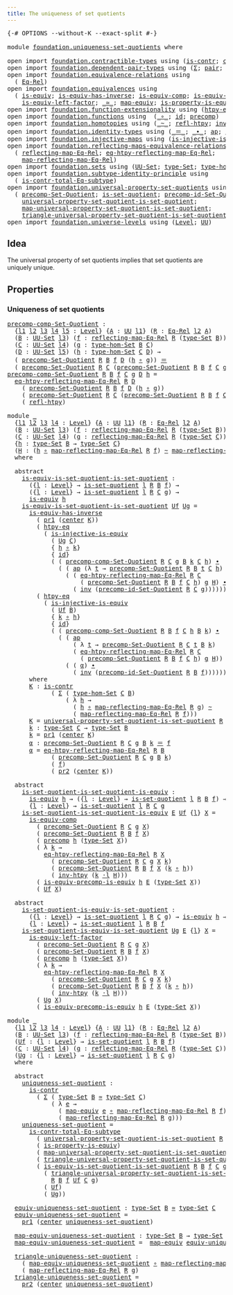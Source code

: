 ```yaml
---
title: The uniqueness of set quotients
---
```


<pre class="Agda"><a id="57" class="Symbol">{-#</a> <a id="61" class="Keyword">OPTIONS</a> <a id="69" class="Pragma">--without-K</a> <a id="81" class="Pragma">--exact-split</a> <a id="95" class="Symbol">#-}</a>

<a id="100" class="Keyword">module</a> <a id="107" href="foundation.uniqueness-set-quotients.html" class="Module">foundation.uniqueness-set-quotients</a> <a id="143" class="Keyword">where</a>

<a id="150" class="Keyword">open</a> <a id="155" class="Keyword">import</a> <a id="162" href="foundation.contractible-types.html" class="Module">foundation.contractible-types</a> <a id="192" class="Keyword">using</a> <a id="198" class="Symbol">(</a><a id="199" href="foundation-core.contractible-types.html#1006" class="Function">is-contr</a><a id="207" class="Symbol">;</a> <a id="209" href="foundation-core.contractible-types.html#1098" class="Function">center</a><a id="215" class="Symbol">)</a>
<a id="217" class="Keyword">open</a> <a id="222" class="Keyword">import</a> <a id="229" href="foundation.dependent-pair-types.html" class="Module">foundation.dependent-pair-types</a> <a id="261" class="Keyword">using</a> <a id="267" class="Symbol">(</a><a id="268" href="foundation-core.dependent-pair-types.html#515" class="Record">Σ</a><a id="269" class="Symbol">;</a> <a id="271" href="foundation-core.dependent-pair-types.html#588" class="InductiveConstructor">pair</a><a id="275" class="Symbol">;</a> <a id="277" href="foundation-core.dependent-pair-types.html#605" class="Field">pr1</a><a id="280" class="Symbol">;</a> <a id="282" href="foundation-core.dependent-pair-types.html#617" class="Field">pr2</a><a id="285" class="Symbol">)</a>
<a id="287" class="Keyword">open</a> <a id="292" class="Keyword">import</a> <a id="299" href="foundation.equivalence-relations.html" class="Module">foundation.equivalence-relations</a> <a id="332" class="Keyword">using</a>
  <a id="340" class="Symbol">(</a> <a id="342" href="foundation.equivalence-relations.html#970" class="Function">Eq-Rel</a><a id="348" class="Symbol">)</a>
<a id="350" class="Keyword">open</a> <a id="355" class="Keyword">import</a> <a id="362" href="foundation.equivalences.html" class="Module">foundation.equivalences</a> <a id="386" class="Keyword">using</a>
  <a id="394" class="Symbol">(</a> <a id="396" href="foundation-core.equivalences.html#1556" class="Function">is-equiv</a><a id="404" class="Symbol">;</a> <a id="406" href="foundation-core.equivalences.html#3013" class="Function">is-equiv-has-inverse</a><a id="426" class="Symbol">;</a> <a id="428" href="foundation-core.equivalences.html#7197" class="Function">is-equiv-comp</a><a id="441" class="Symbol">;</a> <a id="443" href="foundation.equivalences.html#6944" class="Function">is-equiv-precomp-is-equiv</a><a id="468" class="Symbol">;</a>
    <a id="474" href="foundation-core.equivalences.html#8172" class="Function">is-equiv-left-factor</a><a id="494" class="Symbol">;</a> <a id="496" href="foundation-core.equivalences.html#1621" class="Function Operator">_≃_</a><a id="499" class="Symbol">;</a> <a id="501" href="foundation-core.equivalences.html#1821" class="Function">map-equiv</a><a id="510" class="Symbol">;</a> <a id="512" href="foundation.equivalences.html#11289" class="Function">is-property-is-equiv</a><a id="532" class="Symbol">)</a>
<a id="534" class="Keyword">open</a> <a id="539" class="Keyword">import</a> <a id="546" href="foundation.function-extensionality.html" class="Module">foundation.function-extensionality</a> <a id="581" class="Keyword">using</a> <a id="587" class="Symbol">(</a><a id="588" href="foundation-core.function-extensionality.html#965" class="Function">htpy-eq</a><a id="595" class="Symbol">)</a>
<a id="597" class="Keyword">open</a> <a id="602" class="Keyword">import</a> <a id="609" href="foundation.functions.html" class="Module">foundation.functions</a> <a id="630" class="Keyword">using</a>  <a id="637" class="Symbol">(</a><a id="638" href="foundation-core.functions.html#420" class="Function Operator">_∘_</a><a id="641" class="Symbol">;</a> <a id="643" href="foundation-core.functions.html#322" class="Function">id</a><a id="645" class="Symbol">;</a> <a id="647" href="foundation-core.functions.html#938" class="Function">precomp</a><a id="654" class="Symbol">)</a>
<a id="656" class="Keyword">open</a> <a id="661" class="Keyword">import</a> <a id="668" href="foundation.homotopies.html" class="Module">foundation.homotopies</a> <a id="690" class="Keyword">using</a> <a id="696" class="Symbol">(</a><a id="697" href="foundation-core.homotopies.html#627" class="Function Operator">_~_</a><a id="700" class="Symbol">;</a> <a id="702" href="foundation-core.homotopies.html#741" class="Function">refl-htpy</a><a id="711" class="Symbol">;</a> <a id="713" href="foundation-core.homotopies.html#998" class="Function">inv-htpy</a><a id="721" class="Symbol">;</a> <a id="723" href="foundation-core.homotopies.html#1877" class="Function Operator">_·l_</a><a id="727" class="Symbol">)</a>
<a id="729" class="Keyword">open</a> <a id="734" class="Keyword">import</a> <a id="741" href="foundation.identity-types.html" class="Module">foundation.identity-types</a> <a id="767" class="Keyword">using</a> <a id="773" class="Symbol">(</a><a id="774" href="foundation-core.identity-types.html#1865" class="Function Operator">_＝_</a><a id="777" class="Symbol">;</a> <a id="779" href="foundation-core.identity-types.html#2425" class="Function Operator">_∙_</a><a id="782" class="Symbol">;</a> <a id="784" href="foundation-core.identity-types.html#4003" class="Function">ap</a><a id="786" class="Symbol">;</a> <a id="788" href="foundation-core.identity-types.html#2729" class="Function">inv</a><a id="791" class="Symbol">)</a>
<a id="793" class="Keyword">open</a> <a id="798" class="Keyword">import</a> <a id="805" href="foundation.injective-maps.html" class="Module">foundation.injective-maps</a> <a id="831" class="Keyword">using</a> <a id="837" class="Symbol">(</a><a id="838" href="foundation.injective-maps.html#2751" class="Function">is-injective-is-equiv</a><a id="859" class="Symbol">)</a>
<a id="861" class="Keyword">open</a> <a id="866" class="Keyword">import</a> <a id="873" href="foundation.reflecting-maps-equivalence-relations.html" class="Module">foundation.reflecting-maps-equivalence-relations</a> <a id="922" class="Keyword">using</a>
  <a id="930" class="Symbol">(</a> <a id="932" href="foundation.reflecting-maps-equivalence-relations.html#1574" class="Function">reflecting-map-Eq-Rel</a><a id="953" class="Symbol">;</a> <a id="955" href="foundation.reflecting-maps-equivalence-relations.html#4976" class="Function">eq-htpy-reflecting-map-Eq-Rel</a><a id="984" class="Symbol">;</a>
    <a id="990" href="foundation.reflecting-maps-equivalence-relations.html#1696" class="Function">map-reflecting-map-Eq-Rel</a><a id="1015" class="Symbol">)</a>
<a id="1017" class="Keyword">open</a> <a id="1022" class="Keyword">import</a> <a id="1029" href="foundation.sets.html" class="Module">foundation.sets</a> <a id="1045" class="Keyword">using</a> <a id="1051" class="Symbol">(</a><a id="1052" href="foundation-core.sets.html#1190" class="Function">UU-Set</a><a id="1058" class="Symbol">;</a> <a id="1060" href="foundation-core.sets.html#1304" class="Function">type-Set</a><a id="1068" class="Symbol">;</a> <a id="1070" href="foundation.sets.html#4014" class="Function">type-hom-Set</a><a id="1082" class="Symbol">)</a>
<a id="1084" class="Keyword">open</a> <a id="1089" class="Keyword">import</a> <a id="1096" href="foundation.subtype-identity-principle.html" class="Module">foundation.subtype-identity-principle</a> <a id="1134" class="Keyword">using</a>
  <a id="1142" class="Symbol">(</a> <a id="1144" href="foundation-core.subtype-identity-principle.html#1586" class="Function">is-contr-total-Eq-subtype</a><a id="1169" class="Symbol">)</a>
<a id="1171" class="Keyword">open</a> <a id="1176" class="Keyword">import</a> <a id="1183" href="foundation.universal-property-set-quotients.html" class="Module">foundation.universal-property-set-quotients</a> <a id="1227" class="Keyword">using</a>
  <a id="1235" class="Symbol">(</a> <a id="1237" href="foundation.universal-property-set-quotients.html#4213" class="Function">precomp-Set-Quotient</a><a id="1257" class="Symbol">;</a> <a id="1259" href="foundation.universal-property-set-quotients.html#4492" class="Function">is-set-quotient</a><a id="1274" class="Symbol">;</a> <a id="1276" href="foundation.universal-property-set-quotients.html#5470" class="Function">precomp-id-Set-Quotient</a><a id="1299" class="Symbol">;</a>
    <a id="1305" href="foundation.universal-property-set-quotients.html#5932" class="Function">universal-property-set-quotient-is-set-quotient</a><a id="1352" class="Symbol">;</a>
    <a id="1358" href="foundation.universal-property-set-quotients.html#6426" class="Function">map-universal-property-set-quotient-is-set-quotient</a><a id="1409" class="Symbol">;</a>
    <a id="1415" href="foundation.universal-property-set-quotients.html#6777" class="Function">triangle-universal-property-set-quotient-is-set-quotient</a><a id="1471" class="Symbol">)</a>
<a id="1473" class="Keyword">open</a> <a id="1478" class="Keyword">import</a> <a id="1485" href="foundation.universe-levels.html" class="Module">foundation.universe-levels</a> <a id="1512" class="Keyword">using</a> <a id="1518" class="Symbol">(</a><a id="1519" href="Agda.Primitive.html#597" class="Postulate">Level</a><a id="1524" class="Symbol">;</a> <a id="1526" href="foundation-core.universe-levels.html#235" class="Primitive">UU</a><a id="1528" class="Symbol">)</a>
</pre>
## Idea

The universal property of set quotients implies that set quotients are uniquely unique.

## Properties

### Uniqueness of set quotients

<pre class="Agda"><a id="precomp-comp-Set-Quotient"></a><a id="1689" href="foundation.uniqueness-set-quotients.html#1689" class="Function">precomp-comp-Set-Quotient</a> <a id="1715" class="Symbol">:</a>
  <a id="1719" class="Symbol">{</a><a id="1720" href="foundation.uniqueness-set-quotients.html#1720" class="Bound">l1</a> <a id="1723" href="foundation.uniqueness-set-quotients.html#1723" class="Bound">l2</a> <a id="1726" href="foundation.uniqueness-set-quotients.html#1726" class="Bound">l3</a> <a id="1729" href="foundation.uniqueness-set-quotients.html#1729" class="Bound">l4</a> <a id="1732" href="foundation.uniqueness-set-quotients.html#1732" class="Bound">l5</a> <a id="1735" class="Symbol">:</a> <a id="1737" href="Agda.Primitive.html#597" class="Postulate">Level</a><a id="1742" class="Symbol">}</a> <a id="1744" class="Symbol">{</a><a id="1745" href="foundation.uniqueness-set-quotients.html#1745" class="Bound">A</a> <a id="1747" class="Symbol">:</a> <a id="1749" href="foundation-core.universe-levels.html#235" class="Primitive">UU</a> <a id="1752" href="foundation.uniqueness-set-quotients.html#1720" class="Bound">l1</a><a id="1754" class="Symbol">}</a> <a id="1756" class="Symbol">(</a><a id="1757" href="foundation.uniqueness-set-quotients.html#1757" class="Bound">R</a> <a id="1759" class="Symbol">:</a> <a id="1761" href="foundation.equivalence-relations.html#970" class="Function">Eq-Rel</a> <a id="1768" href="foundation.uniqueness-set-quotients.html#1723" class="Bound">l2</a> <a id="1771" href="foundation.uniqueness-set-quotients.html#1745" class="Bound">A</a><a id="1772" class="Symbol">)</a>
  <a id="1776" class="Symbol">(</a><a id="1777" href="foundation.uniqueness-set-quotients.html#1777" class="Bound">B</a> <a id="1779" class="Symbol">:</a> <a id="1781" href="foundation-core.sets.html#1190" class="Function">UU-Set</a> <a id="1788" href="foundation.uniqueness-set-quotients.html#1726" class="Bound">l3</a><a id="1790" class="Symbol">)</a> <a id="1792" class="Symbol">(</a><a id="1793" href="foundation.uniqueness-set-quotients.html#1793" class="Bound">f</a> <a id="1795" class="Symbol">:</a> <a id="1797" href="foundation.reflecting-maps-equivalence-relations.html#1574" class="Function">reflecting-map-Eq-Rel</a> <a id="1819" href="foundation.uniqueness-set-quotients.html#1757" class="Bound">R</a> <a id="1821" class="Symbol">(</a><a id="1822" href="foundation-core.sets.html#1304" class="Function">type-Set</a> <a id="1831" href="foundation.uniqueness-set-quotients.html#1777" class="Bound">B</a><a id="1832" class="Symbol">))</a>
  <a id="1837" class="Symbol">(</a><a id="1838" href="foundation.uniqueness-set-quotients.html#1838" class="Bound">C</a> <a id="1840" class="Symbol">:</a> <a id="1842" href="foundation-core.sets.html#1190" class="Function">UU-Set</a> <a id="1849" href="foundation.uniqueness-set-quotients.html#1729" class="Bound">l4</a><a id="1851" class="Symbol">)</a> <a id="1853" class="Symbol">(</a><a id="1854" href="foundation.uniqueness-set-quotients.html#1854" class="Bound">g</a> <a id="1856" class="Symbol">:</a> <a id="1858" href="foundation.sets.html#4014" class="Function">type-hom-Set</a> <a id="1871" href="foundation.uniqueness-set-quotients.html#1777" class="Bound">B</a> <a id="1873" href="foundation.uniqueness-set-quotients.html#1838" class="Bound">C</a><a id="1874" class="Symbol">)</a>
  <a id="1878" class="Symbol">(</a><a id="1879" href="foundation.uniqueness-set-quotients.html#1879" class="Bound">D</a> <a id="1881" class="Symbol">:</a> <a id="1883" href="foundation-core.sets.html#1190" class="Function">UU-Set</a> <a id="1890" href="foundation.uniqueness-set-quotients.html#1732" class="Bound">l5</a><a id="1892" class="Symbol">)</a> <a id="1894" class="Symbol">(</a><a id="1895" href="foundation.uniqueness-set-quotients.html#1895" class="Bound">h</a> <a id="1897" class="Symbol">:</a> <a id="1899" href="foundation.sets.html#4014" class="Function">type-hom-Set</a> <a id="1912" href="foundation.uniqueness-set-quotients.html#1838" class="Bound">C</a> <a id="1914" href="foundation.uniqueness-set-quotients.html#1879" class="Bound">D</a><a id="1915" class="Symbol">)</a> <a id="1917" class="Symbol">→</a>
  <a id="1921" class="Symbol">(</a> <a id="1923" href="foundation.universal-property-set-quotients.html#4213" class="Function">precomp-Set-Quotient</a> <a id="1944" href="foundation.uniqueness-set-quotients.html#1757" class="Bound">R</a> <a id="1946" href="foundation.uniqueness-set-quotients.html#1777" class="Bound">B</a> <a id="1948" href="foundation.uniqueness-set-quotients.html#1793" class="Bound">f</a> <a id="1950" href="foundation.uniqueness-set-quotients.html#1879" class="Bound">D</a> <a id="1952" class="Symbol">(</a><a id="1953" href="foundation.uniqueness-set-quotients.html#1895" class="Bound">h</a> <a id="1955" href="foundation-core.functions.html#420" class="Function Operator">∘</a> <a id="1957" href="foundation.uniqueness-set-quotients.html#1854" class="Bound">g</a><a id="1958" class="Symbol">))</a> <a id="1961" href="foundation-core.identity-types.html#1865" class="Function Operator">＝</a>
  <a id="1965" class="Symbol">(</a> <a id="1967" href="foundation.universal-property-set-quotients.html#4213" class="Function">precomp-Set-Quotient</a> <a id="1988" href="foundation.uniqueness-set-quotients.html#1757" class="Bound">R</a> <a id="1990" href="foundation.uniqueness-set-quotients.html#1838" class="Bound">C</a> <a id="1992" class="Symbol">(</a><a id="1993" href="foundation.universal-property-set-quotients.html#4213" class="Function">precomp-Set-Quotient</a> <a id="2014" href="foundation.uniqueness-set-quotients.html#1757" class="Bound">R</a> <a id="2016" href="foundation.uniqueness-set-quotients.html#1777" class="Bound">B</a> <a id="2018" href="foundation.uniqueness-set-quotients.html#1793" class="Bound">f</a> <a id="2020" href="foundation.uniqueness-set-quotients.html#1838" class="Bound">C</a> <a id="2022" href="foundation.uniqueness-set-quotients.html#1854" class="Bound">g</a><a id="2023" class="Symbol">)</a> <a id="2025" href="foundation.uniqueness-set-quotients.html#1879" class="Bound">D</a> <a id="2027" href="foundation.uniqueness-set-quotients.html#1895" class="Bound">h</a><a id="2028" class="Symbol">)</a>
<a id="2030" href="foundation.uniqueness-set-quotients.html#1689" class="Function">precomp-comp-Set-Quotient</a> <a id="2056" href="foundation.uniqueness-set-quotients.html#2056" class="Bound">R</a> <a id="2058" href="foundation.uniqueness-set-quotients.html#2058" class="Bound">B</a> <a id="2060" href="foundation.uniqueness-set-quotients.html#2060" class="Bound">f</a> <a id="2062" href="foundation.uniqueness-set-quotients.html#2062" class="Bound">C</a> <a id="2064" href="foundation.uniqueness-set-quotients.html#2064" class="Bound">g</a> <a id="2066" href="foundation.uniqueness-set-quotients.html#2066" class="Bound">D</a> <a id="2068" href="foundation.uniqueness-set-quotients.html#2068" class="Bound">h</a> <a id="2070" class="Symbol">=</a>
  <a id="2074" href="foundation.reflecting-maps-equivalence-relations.html#4976" class="Function">eq-htpy-reflecting-map-Eq-Rel</a> <a id="2104" href="foundation.uniqueness-set-quotients.html#2056" class="Bound">R</a> <a id="2106" href="foundation.uniqueness-set-quotients.html#2066" class="Bound">D</a>
    <a id="2112" class="Symbol">(</a> <a id="2114" href="foundation.universal-property-set-quotients.html#4213" class="Function">precomp-Set-Quotient</a> <a id="2135" href="foundation.uniqueness-set-quotients.html#2056" class="Bound">R</a> <a id="2137" href="foundation.uniqueness-set-quotients.html#2058" class="Bound">B</a> <a id="2139" href="foundation.uniqueness-set-quotients.html#2060" class="Bound">f</a> <a id="2141" href="foundation.uniqueness-set-quotients.html#2066" class="Bound">D</a> <a id="2143" class="Symbol">(</a><a id="2144" href="foundation.uniqueness-set-quotients.html#2068" class="Bound">h</a> <a id="2146" href="foundation-core.functions.html#420" class="Function Operator">∘</a> <a id="2148" href="foundation.uniqueness-set-quotients.html#2064" class="Bound">g</a><a id="2149" class="Symbol">))</a>
    <a id="2156" class="Symbol">(</a> <a id="2158" href="foundation.universal-property-set-quotients.html#4213" class="Function">precomp-Set-Quotient</a> <a id="2179" href="foundation.uniqueness-set-quotients.html#2056" class="Bound">R</a> <a id="2181" href="foundation.uniqueness-set-quotients.html#2062" class="Bound">C</a> <a id="2183" class="Symbol">(</a><a id="2184" href="foundation.universal-property-set-quotients.html#4213" class="Function">precomp-Set-Quotient</a> <a id="2205" href="foundation.uniqueness-set-quotients.html#2056" class="Bound">R</a> <a id="2207" href="foundation.uniqueness-set-quotients.html#2058" class="Bound">B</a> <a id="2209" href="foundation.uniqueness-set-quotients.html#2060" class="Bound">f</a> <a id="2211" href="foundation.uniqueness-set-quotients.html#2062" class="Bound">C</a> <a id="2213" href="foundation.uniqueness-set-quotients.html#2064" class="Bound">g</a><a id="2214" class="Symbol">)</a> <a id="2216" href="foundation.uniqueness-set-quotients.html#2066" class="Bound">D</a> <a id="2218" href="foundation.uniqueness-set-quotients.html#2068" class="Bound">h</a><a id="2219" class="Symbol">)</a>
    <a id="2225" class="Symbol">(</a> <a id="2227" href="foundation-core.homotopies.html#741" class="Function">refl-htpy</a><a id="2236" class="Symbol">)</a>

<a id="2239" class="Keyword">module</a> <a id="2246" href="foundation.uniqueness-set-quotients.html#2246" class="Module">_</a>
  <a id="2250" class="Symbol">{</a><a id="2251" href="foundation.uniqueness-set-quotients.html#2251" class="Bound">l1</a> <a id="2254" href="foundation.uniqueness-set-quotients.html#2254" class="Bound">l2</a> <a id="2257" href="foundation.uniqueness-set-quotients.html#2257" class="Bound">l3</a> <a id="2260" href="foundation.uniqueness-set-quotients.html#2260" class="Bound">l4</a> <a id="2263" class="Symbol">:</a> <a id="2265" href="Agda.Primitive.html#597" class="Postulate">Level</a><a id="2270" class="Symbol">}</a> <a id="2272" class="Symbol">{</a><a id="2273" href="foundation.uniqueness-set-quotients.html#2273" class="Bound">A</a> <a id="2275" class="Symbol">:</a> <a id="2277" href="foundation-core.universe-levels.html#235" class="Primitive">UU</a> <a id="2280" href="foundation.uniqueness-set-quotients.html#2251" class="Bound">l1</a><a id="2282" class="Symbol">}</a> <a id="2284" class="Symbol">(</a><a id="2285" href="foundation.uniqueness-set-quotients.html#2285" class="Bound">R</a> <a id="2287" class="Symbol">:</a> <a id="2289" href="foundation.equivalence-relations.html#970" class="Function">Eq-Rel</a> <a id="2296" href="foundation.uniqueness-set-quotients.html#2254" class="Bound">l2</a> <a id="2299" href="foundation.uniqueness-set-quotients.html#2273" class="Bound">A</a><a id="2300" class="Symbol">)</a>
  <a id="2304" class="Symbol">(</a><a id="2305" href="foundation.uniqueness-set-quotients.html#2305" class="Bound">B</a> <a id="2307" class="Symbol">:</a> <a id="2309" href="foundation-core.sets.html#1190" class="Function">UU-Set</a> <a id="2316" href="foundation.uniqueness-set-quotients.html#2257" class="Bound">l3</a><a id="2318" class="Symbol">)</a> <a id="2320" class="Symbol">(</a><a id="2321" href="foundation.uniqueness-set-quotients.html#2321" class="Bound">f</a> <a id="2323" class="Symbol">:</a> <a id="2325" href="foundation.reflecting-maps-equivalence-relations.html#1574" class="Function">reflecting-map-Eq-Rel</a> <a id="2347" href="foundation.uniqueness-set-quotients.html#2285" class="Bound">R</a> <a id="2349" class="Symbol">(</a><a id="2350" href="foundation-core.sets.html#1304" class="Function">type-Set</a> <a id="2359" href="foundation.uniqueness-set-quotients.html#2305" class="Bound">B</a><a id="2360" class="Symbol">))</a>
  <a id="2365" class="Symbol">(</a><a id="2366" href="foundation.uniqueness-set-quotients.html#2366" class="Bound">C</a> <a id="2368" class="Symbol">:</a> <a id="2370" href="foundation-core.sets.html#1190" class="Function">UU-Set</a> <a id="2377" href="foundation.uniqueness-set-quotients.html#2260" class="Bound">l4</a><a id="2379" class="Symbol">)</a> <a id="2381" class="Symbol">(</a><a id="2382" href="foundation.uniqueness-set-quotients.html#2382" class="Bound">g</a> <a id="2384" class="Symbol">:</a> <a id="2386" href="foundation.reflecting-maps-equivalence-relations.html#1574" class="Function">reflecting-map-Eq-Rel</a> <a id="2408" href="foundation.uniqueness-set-quotients.html#2285" class="Bound">R</a> <a id="2410" class="Symbol">(</a><a id="2411" href="foundation-core.sets.html#1304" class="Function">type-Set</a> <a id="2420" href="foundation.uniqueness-set-quotients.html#2366" class="Bound">C</a><a id="2421" class="Symbol">))</a>
  <a id="2426" class="Symbol">{</a><a id="2427" href="foundation.uniqueness-set-quotients.html#2427" class="Bound">h</a> <a id="2429" class="Symbol">:</a> <a id="2431" href="foundation-core.sets.html#1304" class="Function">type-Set</a> <a id="2440" href="foundation.uniqueness-set-quotients.html#2305" class="Bound">B</a> <a id="2442" class="Symbol">→</a> <a id="2444" href="foundation-core.sets.html#1304" class="Function">type-Set</a> <a id="2453" href="foundation.uniqueness-set-quotients.html#2366" class="Bound">C</a><a id="2454" class="Symbol">}</a>
  <a id="2458" class="Symbol">(</a><a id="2459" href="foundation.uniqueness-set-quotients.html#2459" class="Bound">H</a> <a id="2461" class="Symbol">:</a> <a id="2463" class="Symbol">(</a><a id="2464" href="foundation.uniqueness-set-quotients.html#2427" class="Bound">h</a> <a id="2466" href="foundation-core.functions.html#420" class="Function Operator">∘</a> <a id="2468" href="foundation.reflecting-maps-equivalence-relations.html#1696" class="Function">map-reflecting-map-Eq-Rel</a> <a id="2494" href="foundation.uniqueness-set-quotients.html#2285" class="Bound">R</a> <a id="2496" href="foundation.uniqueness-set-quotients.html#2321" class="Bound">f</a><a id="2497" class="Symbol">)</a> <a id="2499" href="foundation-core.homotopies.html#627" class="Function Operator">~</a> <a id="2501" href="foundation.reflecting-maps-equivalence-relations.html#1696" class="Function">map-reflecting-map-Eq-Rel</a> <a id="2527" href="foundation.uniqueness-set-quotients.html#2285" class="Bound">R</a> <a id="2529" href="foundation.uniqueness-set-quotients.html#2382" class="Bound">g</a><a id="2530" class="Symbol">)</a>
  <a id="2534" class="Keyword">where</a>

  <a id="2543" class="Keyword">abstract</a>
    <a id="2556" href="foundation.uniqueness-set-quotients.html#2556" class="Function">is-equiv-is-set-quotient-is-set-quotient</a> <a id="2597" class="Symbol">:</a>
      <a id="2605" class="Symbol">({</a><a id="2607" href="foundation.uniqueness-set-quotients.html#2607" class="Bound">l</a> <a id="2609" class="Symbol">:</a> <a id="2611" href="Agda.Primitive.html#597" class="Postulate">Level</a><a id="2616" class="Symbol">}</a> <a id="2618" class="Symbol">→</a> <a id="2620" href="foundation.universal-property-set-quotients.html#4492" class="Function">is-set-quotient</a> <a id="2636" href="foundation.uniqueness-set-quotients.html#2607" class="Bound">l</a> <a id="2638" href="foundation.uniqueness-set-quotients.html#2285" class="Bound">R</a> <a id="2640" href="foundation.uniqueness-set-quotients.html#2305" class="Bound">B</a> <a id="2642" href="foundation.uniqueness-set-quotients.html#2321" class="Bound">f</a><a id="2643" class="Symbol">)</a> <a id="2645" class="Symbol">→</a>
      <a id="2653" class="Symbol">({</a><a id="2655" href="foundation.uniqueness-set-quotients.html#2655" class="Bound">l</a> <a id="2657" class="Symbol">:</a> <a id="2659" href="Agda.Primitive.html#597" class="Postulate">Level</a><a id="2664" class="Symbol">}</a> <a id="2666" class="Symbol">→</a> <a id="2668" href="foundation.universal-property-set-quotients.html#4492" class="Function">is-set-quotient</a> <a id="2684" href="foundation.uniqueness-set-quotients.html#2655" class="Bound">l</a> <a id="2686" href="foundation.uniqueness-set-quotients.html#2285" class="Bound">R</a> <a id="2688" href="foundation.uniqueness-set-quotients.html#2366" class="Bound">C</a> <a id="2690" href="foundation.uniqueness-set-quotients.html#2382" class="Bound">g</a><a id="2691" class="Symbol">)</a> <a id="2693" class="Symbol">→</a>
      <a id="2701" href="foundation-core.equivalences.html#1556" class="Function">is-equiv</a> <a id="2710" href="foundation.uniqueness-set-quotients.html#2427" class="Bound">h</a>
    <a id="2716" href="foundation.uniqueness-set-quotients.html#2556" class="Function">is-equiv-is-set-quotient-is-set-quotient</a> <a id="2757" href="foundation.uniqueness-set-quotients.html#2757" class="Bound">Uf</a> <a id="2760" href="foundation.uniqueness-set-quotients.html#2760" class="Bound">Ug</a> <a id="2763" class="Symbol">=</a>
      <a id="2771" href="foundation-core.equivalences.html#3013" class="Function">is-equiv-has-inverse</a> 
        <a id="2801" class="Symbol">(</a> <a id="2803" href="foundation-core.dependent-pair-types.html#605" class="Field">pr1</a> <a id="2807" class="Symbol">(</a><a id="2808" href="foundation-core.contractible-types.html#1098" class="Function">center</a> <a id="2815" href="foundation.uniqueness-set-quotients.html#3701" class="Function">K</a><a id="2816" class="Symbol">))</a>
        <a id="2827" class="Symbol">(</a> <a id="2829" href="foundation-core.function-extensionality.html#965" class="Function">htpy-eq</a>
          <a id="2847" class="Symbol">(</a> <a id="2849" href="foundation.injective-maps.html#2751" class="Function">is-injective-is-equiv</a>
            <a id="2883" class="Symbol">(</a> <a id="2885" href="foundation.uniqueness-set-quotients.html#2760" class="Bound">Ug</a> <a id="2888" href="foundation.uniqueness-set-quotients.html#2366" class="Bound">C</a><a id="2889" class="Symbol">)</a>
            <a id="2903" class="Symbol">{</a> <a id="2905" href="foundation.uniqueness-set-quotients.html#2427" class="Bound">h</a> <a id="2907" href="foundation-core.functions.html#420" class="Function Operator">∘</a> <a id="2909" href="foundation.uniqueness-set-quotients.html#3961" class="Function">k</a><a id="2910" class="Symbol">}</a>
            <a id="2924" class="Symbol">{</a> <a id="2926" href="foundation-core.functions.html#322" class="Function">id</a><a id="2928" class="Symbol">}</a>
            <a id="2942" class="Symbol">(</a> <a id="2944" class="Symbol">(</a> <a id="2946" href="foundation.uniqueness-set-quotients.html#1689" class="Function">precomp-comp-Set-Quotient</a> <a id="2972" href="foundation.uniqueness-set-quotients.html#2285" class="Bound">R</a> <a id="2974" href="foundation.uniqueness-set-quotients.html#2366" class="Bound">C</a> <a id="2976" href="foundation.uniqueness-set-quotients.html#2382" class="Bound">g</a> <a id="2978" href="foundation.uniqueness-set-quotients.html#2305" class="Bound">B</a> <a id="2980" href="foundation.uniqueness-set-quotients.html#3961" class="Function">k</a> <a id="2982" href="foundation.uniqueness-set-quotients.html#2366" class="Bound">C</a> <a id="2984" href="foundation.uniqueness-set-quotients.html#2427" class="Bound">h</a><a id="2985" class="Symbol">)</a> <a id="2987" href="foundation-core.identity-types.html#2425" class="Function Operator">∙</a>
              <a id="3003" class="Symbol">(</a> <a id="3005" class="Symbol">(</a> <a id="3007" href="foundation-core.identity-types.html#4003" class="Function">ap</a> <a id="3010" class="Symbol">(λ</a> <a id="3013" href="foundation.uniqueness-set-quotients.html#3013" class="Bound">t</a> <a id="3015" class="Symbol">→</a> <a id="3017" href="foundation.universal-property-set-quotients.html#4213" class="Function">precomp-Set-Quotient</a> <a id="3038" href="foundation.uniqueness-set-quotients.html#2285" class="Bound">R</a> <a id="3040" href="foundation.uniqueness-set-quotients.html#2305" class="Bound">B</a> <a id="3042" href="foundation.uniqueness-set-quotients.html#3013" class="Bound">t</a> <a id="3044" href="foundation.uniqueness-set-quotients.html#2366" class="Bound">C</a> <a id="3046" href="foundation.uniqueness-set-quotients.html#2427" class="Bound">h</a><a id="3047" class="Symbol">)</a> <a id="3049" href="foundation.uniqueness-set-quotients.html#4020" class="Function">α</a><a id="3050" class="Symbol">)</a> <a id="3052" href="foundation-core.identity-types.html#2425" class="Function Operator">∙</a>
                <a id="3070" class="Symbol">(</a> <a id="3072" class="Symbol">(</a> <a id="3074" href="foundation.reflecting-maps-equivalence-relations.html#4976" class="Function">eq-htpy-reflecting-map-Eq-Rel</a> <a id="3104" href="foundation.uniqueness-set-quotients.html#2285" class="Bound">R</a> <a id="3106" href="foundation.uniqueness-set-quotients.html#2366" class="Bound">C</a>
                    <a id="3128" class="Symbol">(</a> <a id="3130" href="foundation.universal-property-set-quotients.html#4213" class="Function">precomp-Set-Quotient</a> <a id="3151" href="foundation.uniqueness-set-quotients.html#2285" class="Bound">R</a> <a id="3153" href="foundation.uniqueness-set-quotients.html#2305" class="Bound">B</a> <a id="3155" href="foundation.uniqueness-set-quotients.html#2321" class="Bound">f</a> <a id="3157" href="foundation.uniqueness-set-quotients.html#2366" class="Bound">C</a> <a id="3159" href="foundation.uniqueness-set-quotients.html#2427" class="Bound">h</a><a id="3160" class="Symbol">)</a> <a id="3162" href="foundation.uniqueness-set-quotients.html#2382" class="Bound">g</a> <a id="3164" href="foundation.uniqueness-set-quotients.html#2459" class="Bound">H</a><a id="3165" class="Symbol">)</a> <a id="3167" href="foundation-core.identity-types.html#2425" class="Function Operator">∙</a>
                  <a id="3187" class="Symbol">(</a> <a id="3189" href="foundation-core.identity-types.html#2729" class="Function">inv</a> <a id="3193" class="Symbol">(</a><a id="3194" href="foundation.universal-property-set-quotients.html#5470" class="Function">precomp-id-Set-Quotient</a> <a id="3218" href="foundation.uniqueness-set-quotients.html#2285" class="Bound">R</a> <a id="3220" href="foundation.uniqueness-set-quotients.html#2366" class="Bound">C</a> <a id="3222" href="foundation.uniqueness-set-quotients.html#2382" class="Bound">g</a><a id="3223" class="Symbol">)))))))</a>
        <a id="3239" class="Symbol">(</a> <a id="3241" href="foundation-core.function-extensionality.html#965" class="Function">htpy-eq</a>
          <a id="3259" class="Symbol">(</a> <a id="3261" href="foundation.injective-maps.html#2751" class="Function">is-injective-is-equiv</a>
            <a id="3295" class="Symbol">(</a> <a id="3297" href="foundation.uniqueness-set-quotients.html#2757" class="Bound">Uf</a> <a id="3300" href="foundation.uniqueness-set-quotients.html#2305" class="Bound">B</a><a id="3301" class="Symbol">)</a>
            <a id="3315" class="Symbol">{</a> <a id="3317" href="foundation.uniqueness-set-quotients.html#3961" class="Function">k</a> <a id="3319" href="foundation-core.functions.html#420" class="Function Operator">∘</a> <a id="3321" href="foundation.uniqueness-set-quotients.html#2427" class="Bound">h</a><a id="3322" class="Symbol">}</a>
            <a id="3336" class="Symbol">{</a> <a id="3338" href="foundation-core.functions.html#322" class="Function">id</a><a id="3340" class="Symbol">}</a>
            <a id="3354" class="Symbol">(</a> <a id="3356" class="Symbol">(</a> <a id="3358" href="foundation.uniqueness-set-quotients.html#1689" class="Function">precomp-comp-Set-Quotient</a> <a id="3384" href="foundation.uniqueness-set-quotients.html#2285" class="Bound">R</a> <a id="3386" href="foundation.uniqueness-set-quotients.html#2305" class="Bound">B</a> <a id="3388" href="foundation.uniqueness-set-quotients.html#2321" class="Bound">f</a> <a id="3390" href="foundation.uniqueness-set-quotients.html#2366" class="Bound">C</a> <a id="3392" href="foundation.uniqueness-set-quotients.html#2427" class="Bound">h</a> <a id="3394" href="foundation.uniqueness-set-quotients.html#2305" class="Bound">B</a> <a id="3396" href="foundation.uniqueness-set-quotients.html#3961" class="Function">k</a><a id="3397" class="Symbol">)</a> <a id="3399" href="foundation-core.identity-types.html#2425" class="Function Operator">∙</a>
              <a id="3415" class="Symbol">(</a> <a id="3417" class="Symbol">(</a> <a id="3419" href="foundation-core.identity-types.html#4003" class="Function">ap</a>
                  <a id="3440" class="Symbol">(</a> <a id="3442" class="Symbol">λ</a> <a id="3444" href="foundation.uniqueness-set-quotients.html#3444" class="Bound">t</a> <a id="3446" class="Symbol">→</a> <a id="3448" href="foundation.universal-property-set-quotients.html#4213" class="Function">precomp-Set-Quotient</a> <a id="3469" href="foundation.uniqueness-set-quotients.html#2285" class="Bound">R</a> <a id="3471" href="foundation.uniqueness-set-quotients.html#2366" class="Bound">C</a> <a id="3473" href="foundation.uniqueness-set-quotients.html#3444" class="Bound">t</a> <a id="3475" href="foundation.uniqueness-set-quotients.html#2305" class="Bound">B</a> <a id="3477" href="foundation.uniqueness-set-quotients.html#3961" class="Function">k</a><a id="3478" class="Symbol">)</a>
                  <a id="3498" class="Symbol">(</a> <a id="3500" href="foundation.reflecting-maps-equivalence-relations.html#4976" class="Function">eq-htpy-reflecting-map-Eq-Rel</a> <a id="3530" href="foundation.uniqueness-set-quotients.html#2285" class="Bound">R</a> <a id="3532" href="foundation.uniqueness-set-quotients.html#2366" class="Bound">C</a>
                    <a id="3554" class="Symbol">(</a> <a id="3556" href="foundation.universal-property-set-quotients.html#4213" class="Function">precomp-Set-Quotient</a> <a id="3577" href="foundation.uniqueness-set-quotients.html#2285" class="Bound">R</a> <a id="3579" href="foundation.uniqueness-set-quotients.html#2305" class="Bound">B</a> <a id="3581" href="foundation.uniqueness-set-quotients.html#2321" class="Bound">f</a> <a id="3583" href="foundation.uniqueness-set-quotients.html#2366" class="Bound">C</a> <a id="3585" href="foundation.uniqueness-set-quotients.html#2427" class="Bound">h</a><a id="3586" class="Symbol">)</a> <a id="3588" href="foundation.uniqueness-set-quotients.html#2382" class="Bound">g</a> <a id="3590" href="foundation.uniqueness-set-quotients.html#2459" class="Bound">H</a><a id="3591" class="Symbol">))</a> <a id="3594" href="foundation-core.identity-types.html#2425" class="Function Operator">∙</a>
                <a id="3612" class="Symbol">(</a> <a id="3614" class="Symbol">(</a> <a id="3616" href="foundation.uniqueness-set-quotients.html#4020" class="Function">α</a><a id="3617" class="Symbol">)</a> <a id="3619" href="foundation-core.identity-types.html#2425" class="Function Operator">∙</a>
                  <a id="3639" class="Symbol">(</a> <a id="3641" href="foundation-core.identity-types.html#2729" class="Function">inv</a> <a id="3645" class="Symbol">(</a><a id="3646" href="foundation.universal-property-set-quotients.html#5470" class="Function">precomp-id-Set-Quotient</a> <a id="3670" href="foundation.uniqueness-set-quotients.html#2285" class="Bound">R</a> <a id="3672" href="foundation.uniqueness-set-quotients.html#2305" class="Bound">B</a> <a id="3674" href="foundation.uniqueness-set-quotients.html#2321" class="Bound">f</a><a id="3675" class="Symbol">)))))))</a>
      <a id="3689" class="Keyword">where</a>
      <a id="3701" href="foundation.uniqueness-set-quotients.html#3701" class="Function">K</a> <a id="3703" class="Symbol">:</a> <a id="3705" href="foundation-core.contractible-types.html#1006" class="Function">is-contr</a>
            <a id="3726" class="Symbol">(</a> <a id="3728" href="foundation-core.dependent-pair-types.html#515" class="Record">Σ</a> <a id="3730" class="Symbol">(</a> <a id="3732" href="foundation.sets.html#4014" class="Function">type-hom-Set</a> <a id="3745" href="foundation.uniqueness-set-quotients.html#2366" class="Bound">C</a> <a id="3747" href="foundation.uniqueness-set-quotients.html#2305" class="Bound">B</a><a id="3748" class="Symbol">)</a>
                <a id="3766" class="Symbol">(</a> <a id="3768" class="Symbol">λ</a> <a id="3770" href="foundation.uniqueness-set-quotients.html#3770" class="Bound">h</a> <a id="3772" class="Symbol">→</a>
                  <a id="3792" class="Symbol">(</a> <a id="3794" href="foundation.uniqueness-set-quotients.html#3770" class="Bound">h</a> <a id="3796" href="foundation-core.functions.html#420" class="Function Operator">∘</a> <a id="3798" href="foundation.reflecting-maps-equivalence-relations.html#1696" class="Function">map-reflecting-map-Eq-Rel</a> <a id="3824" href="foundation.uniqueness-set-quotients.html#2285" class="Bound">R</a> <a id="3826" href="foundation.uniqueness-set-quotients.html#2382" class="Bound">g</a><a id="3827" class="Symbol">)</a> <a id="3829" href="foundation-core.homotopies.html#627" class="Function Operator">~</a>
                  <a id="3849" class="Symbol">(</a> <a id="3851" href="foundation.reflecting-maps-equivalence-relations.html#1696" class="Function">map-reflecting-map-Eq-Rel</a> <a id="3877" href="foundation.uniqueness-set-quotients.html#2285" class="Bound">R</a> <a id="3879" href="foundation.uniqueness-set-quotients.html#2321" class="Bound">f</a><a id="3880" class="Symbol">)))</a>
      <a id="3890" href="foundation.uniqueness-set-quotients.html#3701" class="Function">K</a> <a id="3892" class="Symbol">=</a> <a id="3894" href="foundation.universal-property-set-quotients.html#5932" class="Function">universal-property-set-quotient-is-set-quotient</a> <a id="3942" href="foundation.uniqueness-set-quotients.html#2285" class="Bound">R</a> <a id="3944" href="foundation.uniqueness-set-quotients.html#2366" class="Bound">C</a> <a id="3946" href="foundation.uniqueness-set-quotients.html#2382" class="Bound">g</a> <a id="3948" href="foundation.uniqueness-set-quotients.html#2760" class="Bound">Ug</a> <a id="3951" href="foundation.uniqueness-set-quotients.html#2305" class="Bound">B</a> <a id="3953" href="foundation.uniqueness-set-quotients.html#2321" class="Bound">f</a>
      <a id="3961" href="foundation.uniqueness-set-quotients.html#3961" class="Function">k</a> <a id="3963" class="Symbol">:</a> <a id="3965" href="foundation-core.sets.html#1304" class="Function">type-Set</a> <a id="3974" href="foundation.uniqueness-set-quotients.html#2366" class="Bound">C</a> <a id="3976" class="Symbol">→</a> <a id="3978" href="foundation-core.sets.html#1304" class="Function">type-Set</a> <a id="3987" href="foundation.uniqueness-set-quotients.html#2305" class="Bound">B</a>
      <a id="3995" href="foundation.uniqueness-set-quotients.html#3961" class="Function">k</a> <a id="3997" class="Symbol">=</a> <a id="3999" href="foundation-core.dependent-pair-types.html#605" class="Field">pr1</a> <a id="4003" class="Symbol">(</a><a id="4004" href="foundation-core.contractible-types.html#1098" class="Function">center</a> <a id="4011" href="foundation.uniqueness-set-quotients.html#3701" class="Function">K</a><a id="4012" class="Symbol">)</a>
      <a id="4020" href="foundation.uniqueness-set-quotients.html#4020" class="Function">α</a> <a id="4022" class="Symbol">:</a> <a id="4024" href="foundation.universal-property-set-quotients.html#4213" class="Function">precomp-Set-Quotient</a> <a id="4045" href="foundation.uniqueness-set-quotients.html#2285" class="Bound">R</a> <a id="4047" href="foundation.uniqueness-set-quotients.html#2366" class="Bound">C</a> <a id="4049" href="foundation.uniqueness-set-quotients.html#2382" class="Bound">g</a> <a id="4051" href="foundation.uniqueness-set-quotients.html#2305" class="Bound">B</a> <a id="4053" href="foundation.uniqueness-set-quotients.html#3961" class="Function">k</a> <a id="4055" href="foundation-core.identity-types.html#1865" class="Function Operator">＝</a> <a id="4057" href="foundation.uniqueness-set-quotients.html#2321" class="Bound">f</a>
      <a id="4065" href="foundation.uniqueness-set-quotients.html#4020" class="Function">α</a> <a id="4067" class="Symbol">=</a> <a id="4069" href="foundation.reflecting-maps-equivalence-relations.html#4976" class="Function">eq-htpy-reflecting-map-Eq-Rel</a> <a id="4099" href="foundation.uniqueness-set-quotients.html#2285" class="Bound">R</a> <a id="4101" href="foundation.uniqueness-set-quotients.html#2305" class="Bound">B</a>
            <a id="4115" class="Symbol">(</a> <a id="4117" href="foundation.universal-property-set-quotients.html#4213" class="Function">precomp-Set-Quotient</a> <a id="4138" href="foundation.uniqueness-set-quotients.html#2285" class="Bound">R</a> <a id="4140" href="foundation.uniqueness-set-quotients.html#2366" class="Bound">C</a> <a id="4142" href="foundation.uniqueness-set-quotients.html#2382" class="Bound">g</a> <a id="4144" href="foundation.uniqueness-set-quotients.html#2305" class="Bound">B</a> <a id="4146" href="foundation.uniqueness-set-quotients.html#3961" class="Function">k</a><a id="4147" class="Symbol">)</a>
            <a id="4161" class="Symbol">(</a> <a id="4163" href="foundation.uniqueness-set-quotients.html#2321" class="Bound">f</a><a id="4164" class="Symbol">)</a>
            <a id="4178" class="Symbol">(</a> <a id="4180" href="foundation-core.dependent-pair-types.html#617" class="Field">pr2</a> <a id="4184" class="Symbol">(</a><a id="4185" href="foundation-core.contractible-types.html#1098" class="Function">center</a> <a id="4192" href="foundation.uniqueness-set-quotients.html#3701" class="Function">K</a><a id="4193" class="Symbol">))</a>

  <a id="4199" class="Keyword">abstract</a>
    <a id="4212" href="foundation.uniqueness-set-quotients.html#4212" class="Function">is-set-quotient-is-set-quotient-is-equiv</a> <a id="4253" class="Symbol">:</a>
      <a id="4261" href="foundation-core.equivalences.html#1556" class="Function">is-equiv</a> <a id="4270" href="foundation.uniqueness-set-quotients.html#2427" class="Bound">h</a> <a id="4272" class="Symbol">→</a> <a id="4274" class="Symbol">({</a><a id="4276" href="foundation.uniqueness-set-quotients.html#4276" class="Bound">l</a> <a id="4278" class="Symbol">:</a> <a id="4280" href="Agda.Primitive.html#597" class="Postulate">Level</a><a id="4285" class="Symbol">}</a> <a id="4287" class="Symbol">→</a> <a id="4289" href="foundation.universal-property-set-quotients.html#4492" class="Function">is-set-quotient</a> <a id="4305" href="foundation.uniqueness-set-quotients.html#4276" class="Bound">l</a> <a id="4307" href="foundation.uniqueness-set-quotients.html#2285" class="Bound">R</a> <a id="4309" href="foundation.uniqueness-set-quotients.html#2305" class="Bound">B</a> <a id="4311" href="foundation.uniqueness-set-quotients.html#2321" class="Bound">f</a><a id="4312" class="Symbol">)</a> <a id="4314" class="Symbol">→</a>
      <a id="4322" class="Symbol">{</a><a id="4323" href="foundation.uniqueness-set-quotients.html#4323" class="Bound">l</a> <a id="4325" class="Symbol">:</a> <a id="4327" href="Agda.Primitive.html#597" class="Postulate">Level</a><a id="4332" class="Symbol">}</a> <a id="4334" class="Symbol">→</a> <a id="4336" href="foundation.universal-property-set-quotients.html#4492" class="Function">is-set-quotient</a> <a id="4352" href="foundation.uniqueness-set-quotients.html#4323" class="Bound">l</a> <a id="4354" href="foundation.uniqueness-set-quotients.html#2285" class="Bound">R</a> <a id="4356" href="foundation.uniqueness-set-quotients.html#2366" class="Bound">C</a> <a id="4358" href="foundation.uniqueness-set-quotients.html#2382" class="Bound">g</a>
    <a id="4364" href="foundation.uniqueness-set-quotients.html#4212" class="Function">is-set-quotient-is-set-quotient-is-equiv</a> <a id="4405" href="foundation.uniqueness-set-quotients.html#4405" class="Bound">E</a> <a id="4407" href="foundation.uniqueness-set-quotients.html#4407" class="Bound">Uf</a> <a id="4410" class="Symbol">{</a><a id="4411" href="foundation.uniqueness-set-quotients.html#4411" class="Bound">l</a><a id="4412" class="Symbol">}</a> <a id="4414" href="foundation.uniqueness-set-quotients.html#4414" class="Bound">X</a> <a id="4416" class="Symbol">=</a>
      <a id="4424" href="foundation-core.equivalences.html#7197" class="Function">is-equiv-comp</a>
        <a id="4446" class="Symbol">(</a> <a id="4448" href="foundation.universal-property-set-quotients.html#4213" class="Function">precomp-Set-Quotient</a> <a id="4469" href="foundation.uniqueness-set-quotients.html#2285" class="Bound">R</a> <a id="4471" href="foundation.uniqueness-set-quotients.html#2366" class="Bound">C</a> <a id="4473" href="foundation.uniqueness-set-quotients.html#2382" class="Bound">g</a> <a id="4475" href="foundation.uniqueness-set-quotients.html#4414" class="Bound">X</a><a id="4476" class="Symbol">)</a>
        <a id="4486" class="Symbol">(</a> <a id="4488" href="foundation.universal-property-set-quotients.html#4213" class="Function">precomp-Set-Quotient</a> <a id="4509" href="foundation.uniqueness-set-quotients.html#2285" class="Bound">R</a> <a id="4511" href="foundation.uniqueness-set-quotients.html#2305" class="Bound">B</a> <a id="4513" href="foundation.uniqueness-set-quotients.html#2321" class="Bound">f</a> <a id="4515" href="foundation.uniqueness-set-quotients.html#4414" class="Bound">X</a><a id="4516" class="Symbol">)</a>
        <a id="4526" class="Symbol">(</a> <a id="4528" href="foundation-core.functions.html#938" class="Function">precomp</a> <a id="4536" href="foundation.uniqueness-set-quotients.html#2427" class="Bound">h</a> <a id="4538" class="Symbol">(</a><a id="4539" href="foundation-core.sets.html#1304" class="Function">type-Set</a> <a id="4548" href="foundation.uniqueness-set-quotients.html#4414" class="Bound">X</a><a id="4549" class="Symbol">))</a>
        <a id="4560" class="Symbol">(</a> <a id="4562" class="Symbol">λ</a> <a id="4564" href="foundation.uniqueness-set-quotients.html#4564" class="Bound">k</a> <a id="4566" class="Symbol">→</a>
          <a id="4578" href="foundation.reflecting-maps-equivalence-relations.html#4976" class="Function">eq-htpy-reflecting-map-Eq-Rel</a> <a id="4608" href="foundation.uniqueness-set-quotients.html#2285" class="Bound">R</a> <a id="4610" href="foundation.uniqueness-set-quotients.html#4414" class="Bound">X</a>
            <a id="4624" class="Symbol">(</a> <a id="4626" href="foundation.universal-property-set-quotients.html#4213" class="Function">precomp-Set-Quotient</a> <a id="4647" href="foundation.uniqueness-set-quotients.html#2285" class="Bound">R</a> <a id="4649" href="foundation.uniqueness-set-quotients.html#2366" class="Bound">C</a> <a id="4651" href="foundation.uniqueness-set-quotients.html#2382" class="Bound">g</a> <a id="4653" href="foundation.uniqueness-set-quotients.html#4414" class="Bound">X</a> <a id="4655" href="foundation.uniqueness-set-quotients.html#4564" class="Bound">k</a><a id="4656" class="Symbol">)</a>
            <a id="4670" class="Symbol">(</a> <a id="4672" href="foundation.universal-property-set-quotients.html#4213" class="Function">precomp-Set-Quotient</a> <a id="4693" href="foundation.uniqueness-set-quotients.html#2285" class="Bound">R</a> <a id="4695" href="foundation.uniqueness-set-quotients.html#2305" class="Bound">B</a> <a id="4697" href="foundation.uniqueness-set-quotients.html#2321" class="Bound">f</a> <a id="4699" href="foundation.uniqueness-set-quotients.html#4414" class="Bound">X</a> <a id="4701" class="Symbol">(</a><a id="4702" href="foundation.uniqueness-set-quotients.html#4564" class="Bound">k</a> <a id="4704" href="foundation-core.functions.html#420" class="Function Operator">∘</a> <a id="4706" href="foundation.uniqueness-set-quotients.html#2427" class="Bound">h</a><a id="4707" class="Symbol">))</a>
            <a id="4722" class="Symbol">(</a> <a id="4724" href="foundation-core.homotopies.html#998" class="Function">inv-htpy</a> <a id="4733" class="Symbol">(</a><a id="4734" href="foundation.uniqueness-set-quotients.html#4564" class="Bound">k</a> <a id="4736" href="foundation-core.homotopies.html#1877" class="Function Operator">·l</a> <a id="4739" href="foundation.uniqueness-set-quotients.html#2459" class="Bound">H</a><a id="4740" class="Symbol">)))</a>
        <a id="4752" class="Symbol">(</a> <a id="4754" href="foundation.equivalences.html#6944" class="Function">is-equiv-precomp-is-equiv</a> <a id="4780" href="foundation.uniqueness-set-quotients.html#2427" class="Bound">h</a> <a id="4782" href="foundation.uniqueness-set-quotients.html#4405" class="Bound">E</a> <a id="4784" class="Symbol">(</a><a id="4785" href="foundation-core.sets.html#1304" class="Function">type-Set</a> <a id="4794" href="foundation.uniqueness-set-quotients.html#4414" class="Bound">X</a><a id="4795" class="Symbol">))</a>
        <a id="4806" class="Symbol">(</a> <a id="4808" href="foundation.uniqueness-set-quotients.html#4407" class="Bound">Uf</a> <a id="4811" href="foundation.uniqueness-set-quotients.html#4414" class="Bound">X</a><a id="4812" class="Symbol">)</a>

  <a id="4817" class="Keyword">abstract</a>
    <a id="4830" href="foundation.uniqueness-set-quotients.html#4830" class="Function">is-set-quotient-is-equiv-is-set-quotient</a> <a id="4871" class="Symbol">:</a>
      <a id="4879" class="Symbol">({</a><a id="4881" href="foundation.uniqueness-set-quotients.html#4881" class="Bound">l</a> <a id="4883" class="Symbol">:</a> <a id="4885" href="Agda.Primitive.html#597" class="Postulate">Level</a><a id="4890" class="Symbol">}</a> <a id="4892" class="Symbol">→</a> <a id="4894" href="foundation.universal-property-set-quotients.html#4492" class="Function">is-set-quotient</a> <a id="4910" href="foundation.uniqueness-set-quotients.html#4881" class="Bound">l</a> <a id="4912" href="foundation.uniqueness-set-quotients.html#2285" class="Bound">R</a> <a id="4914" href="foundation.uniqueness-set-quotients.html#2366" class="Bound">C</a> <a id="4916" href="foundation.uniqueness-set-quotients.html#2382" class="Bound">g</a><a id="4917" class="Symbol">)</a> <a id="4919" class="Symbol">→</a> <a id="4921" href="foundation-core.equivalences.html#1556" class="Function">is-equiv</a> <a id="4930" href="foundation.uniqueness-set-quotients.html#2427" class="Bound">h</a> <a id="4932" class="Symbol">→</a>
      <a id="4940" class="Symbol">{</a><a id="4941" href="foundation.uniqueness-set-quotients.html#4941" class="Bound">l</a> <a id="4943" class="Symbol">:</a> <a id="4945" href="Agda.Primitive.html#597" class="Postulate">Level</a><a id="4950" class="Symbol">}</a> <a id="4952" class="Symbol">→</a> <a id="4954" href="foundation.universal-property-set-quotients.html#4492" class="Function">is-set-quotient</a> <a id="4970" href="foundation.uniqueness-set-quotients.html#4941" class="Bound">l</a> <a id="4972" href="foundation.uniqueness-set-quotients.html#2285" class="Bound">R</a> <a id="4974" href="foundation.uniqueness-set-quotients.html#2305" class="Bound">B</a> <a id="4976" href="foundation.uniqueness-set-quotients.html#2321" class="Bound">f</a>
    <a id="4982" href="foundation.uniqueness-set-quotients.html#4830" class="Function">is-set-quotient-is-equiv-is-set-quotient</a> <a id="5023" href="foundation.uniqueness-set-quotients.html#5023" class="Bound">Ug</a> <a id="5026" href="foundation.uniqueness-set-quotients.html#5026" class="Bound">E</a> <a id="5028" class="Symbol">{</a><a id="5029" href="foundation.uniqueness-set-quotients.html#5029" class="Bound">l</a><a id="5030" class="Symbol">}</a> <a id="5032" href="foundation.uniqueness-set-quotients.html#5032" class="Bound">X</a> <a id="5034" class="Symbol">=</a>
      <a id="5042" href="foundation-core.equivalences.html#8172" class="Function">is-equiv-left-factor</a>
        <a id="5071" class="Symbol">(</a> <a id="5073" href="foundation.universal-property-set-quotients.html#4213" class="Function">precomp-Set-Quotient</a> <a id="5094" href="foundation.uniqueness-set-quotients.html#2285" class="Bound">R</a> <a id="5096" href="foundation.uniqueness-set-quotients.html#2366" class="Bound">C</a> <a id="5098" href="foundation.uniqueness-set-quotients.html#2382" class="Bound">g</a> <a id="5100" href="foundation.uniqueness-set-quotients.html#5032" class="Bound">X</a><a id="5101" class="Symbol">)</a>
        <a id="5111" class="Symbol">(</a> <a id="5113" href="foundation.universal-property-set-quotients.html#4213" class="Function">precomp-Set-Quotient</a> <a id="5134" href="foundation.uniqueness-set-quotients.html#2285" class="Bound">R</a> <a id="5136" href="foundation.uniqueness-set-quotients.html#2305" class="Bound">B</a> <a id="5138" href="foundation.uniqueness-set-quotients.html#2321" class="Bound">f</a> <a id="5140" href="foundation.uniqueness-set-quotients.html#5032" class="Bound">X</a><a id="5141" class="Symbol">)</a>
        <a id="5151" class="Symbol">(</a> <a id="5153" href="foundation-core.functions.html#938" class="Function">precomp</a> <a id="5161" href="foundation.uniqueness-set-quotients.html#2427" class="Bound">h</a> <a id="5163" class="Symbol">(</a><a id="5164" href="foundation-core.sets.html#1304" class="Function">type-Set</a> <a id="5173" href="foundation.uniqueness-set-quotients.html#5032" class="Bound">X</a><a id="5174" class="Symbol">))</a>
        <a id="5185" class="Symbol">(</a> <a id="5187" class="Symbol">λ</a> <a id="5189" href="foundation.uniqueness-set-quotients.html#5189" class="Bound">k</a> <a id="5191" class="Symbol">→</a>
          <a id="5203" href="foundation.reflecting-maps-equivalence-relations.html#4976" class="Function">eq-htpy-reflecting-map-Eq-Rel</a> <a id="5233" href="foundation.uniqueness-set-quotients.html#2285" class="Bound">R</a> <a id="5235" href="foundation.uniqueness-set-quotients.html#5032" class="Bound">X</a>
            <a id="5249" class="Symbol">(</a> <a id="5251" href="foundation.universal-property-set-quotients.html#4213" class="Function">precomp-Set-Quotient</a> <a id="5272" href="foundation.uniqueness-set-quotients.html#2285" class="Bound">R</a> <a id="5274" href="foundation.uniqueness-set-quotients.html#2366" class="Bound">C</a> <a id="5276" href="foundation.uniqueness-set-quotients.html#2382" class="Bound">g</a> <a id="5278" href="foundation.uniqueness-set-quotients.html#5032" class="Bound">X</a> <a id="5280" href="foundation.uniqueness-set-quotients.html#5189" class="Bound">k</a><a id="5281" class="Symbol">)</a>
            <a id="5295" class="Symbol">(</a> <a id="5297" href="foundation.universal-property-set-quotients.html#4213" class="Function">precomp-Set-Quotient</a> <a id="5318" href="foundation.uniqueness-set-quotients.html#2285" class="Bound">R</a> <a id="5320" href="foundation.uniqueness-set-quotients.html#2305" class="Bound">B</a> <a id="5322" href="foundation.uniqueness-set-quotients.html#2321" class="Bound">f</a> <a id="5324" href="foundation.uniqueness-set-quotients.html#5032" class="Bound">X</a> <a id="5326" class="Symbol">(</a><a id="5327" href="foundation.uniqueness-set-quotients.html#5189" class="Bound">k</a> <a id="5329" href="foundation-core.functions.html#420" class="Function Operator">∘</a> <a id="5331" href="foundation.uniqueness-set-quotients.html#2427" class="Bound">h</a><a id="5332" class="Symbol">))</a>
            <a id="5347" class="Symbol">(</a> <a id="5349" href="foundation-core.homotopies.html#998" class="Function">inv-htpy</a> <a id="5358" class="Symbol">(</a><a id="5359" href="foundation.uniqueness-set-quotients.html#5189" class="Bound">k</a> <a id="5361" href="foundation-core.homotopies.html#1877" class="Function Operator">·l</a> <a id="5364" href="foundation.uniqueness-set-quotients.html#2459" class="Bound">H</a><a id="5365" class="Symbol">)))</a>
        <a id="5377" class="Symbol">(</a> <a id="5379" href="foundation.uniqueness-set-quotients.html#5023" class="Bound">Ug</a> <a id="5382" href="foundation.uniqueness-set-quotients.html#5032" class="Bound">X</a><a id="5383" class="Symbol">)</a>
        <a id="5393" class="Symbol">(</a> <a id="5395" href="foundation.equivalences.html#6944" class="Function">is-equiv-precomp-is-equiv</a> <a id="5421" href="foundation.uniqueness-set-quotients.html#2427" class="Bound">h</a> <a id="5423" href="foundation.uniqueness-set-quotients.html#5026" class="Bound">E</a> <a id="5425" class="Symbol">(</a><a id="5426" href="foundation-core.sets.html#1304" class="Function">type-Set</a> <a id="5435" href="foundation.uniqueness-set-quotients.html#5032" class="Bound">X</a><a id="5436" class="Symbol">))</a>

<a id="5440" class="Keyword">module</a> <a id="5447" href="foundation.uniqueness-set-quotients.html#5447" class="Module">_</a>
  <a id="5451" class="Symbol">{</a><a id="5452" href="foundation.uniqueness-set-quotients.html#5452" class="Bound">l1</a> <a id="5455" href="foundation.uniqueness-set-quotients.html#5455" class="Bound">l2</a> <a id="5458" href="foundation.uniqueness-set-quotients.html#5458" class="Bound">l3</a> <a id="5461" href="foundation.uniqueness-set-quotients.html#5461" class="Bound">l4</a> <a id="5464" class="Symbol">:</a> <a id="5466" href="Agda.Primitive.html#597" class="Postulate">Level</a><a id="5471" class="Symbol">}</a> <a id="5473" class="Symbol">{</a><a id="5474" href="foundation.uniqueness-set-quotients.html#5474" class="Bound">A</a> <a id="5476" class="Symbol">:</a> <a id="5478" href="foundation-core.universe-levels.html#235" class="Primitive">UU</a> <a id="5481" href="foundation.uniqueness-set-quotients.html#5452" class="Bound">l1</a><a id="5483" class="Symbol">}</a> <a id="5485" class="Symbol">(</a><a id="5486" href="foundation.uniqueness-set-quotients.html#5486" class="Bound">R</a> <a id="5488" class="Symbol">:</a> <a id="5490" href="foundation.equivalence-relations.html#970" class="Function">Eq-Rel</a> <a id="5497" href="foundation.uniqueness-set-quotients.html#5455" class="Bound">l2</a> <a id="5500" href="foundation.uniqueness-set-quotients.html#5474" class="Bound">A</a><a id="5501" class="Symbol">)</a>
  <a id="5505" class="Symbol">(</a><a id="5506" href="foundation.uniqueness-set-quotients.html#5506" class="Bound">B</a> <a id="5508" class="Symbol">:</a> <a id="5510" href="foundation-core.sets.html#1190" class="Function">UU-Set</a> <a id="5517" href="foundation.uniqueness-set-quotients.html#5458" class="Bound">l3</a><a id="5519" class="Symbol">)</a> <a id="5521" class="Symbol">(</a><a id="5522" href="foundation.uniqueness-set-quotients.html#5522" class="Bound">f</a> <a id="5524" class="Symbol">:</a> <a id="5526" href="foundation.reflecting-maps-equivalence-relations.html#1574" class="Function">reflecting-map-Eq-Rel</a> <a id="5548" href="foundation.uniqueness-set-quotients.html#5486" class="Bound">R</a> <a id="5550" class="Symbol">(</a><a id="5551" href="foundation-core.sets.html#1304" class="Function">type-Set</a> <a id="5560" href="foundation.uniqueness-set-quotients.html#5506" class="Bound">B</a><a id="5561" class="Symbol">))</a> 
  <a id="5567" class="Symbol">(</a><a id="5568" href="foundation.uniqueness-set-quotients.html#5568" class="Bound">Uf</a> <a id="5571" class="Symbol">:</a> <a id="5573" class="Symbol">{</a><a id="5574" href="foundation.uniqueness-set-quotients.html#5574" class="Bound">l</a> <a id="5576" class="Symbol">:</a> <a id="5578" href="Agda.Primitive.html#597" class="Postulate">Level</a><a id="5583" class="Symbol">}</a> <a id="5585" class="Symbol">→</a> <a id="5587" href="foundation.universal-property-set-quotients.html#4492" class="Function">is-set-quotient</a> <a id="5603" href="foundation.uniqueness-set-quotients.html#5574" class="Bound">l</a> <a id="5605" href="foundation.uniqueness-set-quotients.html#5486" class="Bound">R</a> <a id="5607" href="foundation.uniqueness-set-quotients.html#5506" class="Bound">B</a> <a id="5609" href="foundation.uniqueness-set-quotients.html#5522" class="Bound">f</a><a id="5610" class="Symbol">)</a>
  <a id="5614" class="Symbol">(</a><a id="5615" href="foundation.uniqueness-set-quotients.html#5615" class="Bound">C</a> <a id="5617" class="Symbol">:</a> <a id="5619" href="foundation-core.sets.html#1190" class="Function">UU-Set</a> <a id="5626" href="foundation.uniqueness-set-quotients.html#5461" class="Bound">l4</a><a id="5628" class="Symbol">)</a> <a id="5630" class="Symbol">(</a><a id="5631" href="foundation.uniqueness-set-quotients.html#5631" class="Bound">g</a> <a id="5633" class="Symbol">:</a> <a id="5635" href="foundation.reflecting-maps-equivalence-relations.html#1574" class="Function">reflecting-map-Eq-Rel</a> <a id="5657" href="foundation.uniqueness-set-quotients.html#5486" class="Bound">R</a> <a id="5659" class="Symbol">(</a><a id="5660" href="foundation-core.sets.html#1304" class="Function">type-Set</a> <a id="5669" href="foundation.uniqueness-set-quotients.html#5615" class="Bound">C</a><a id="5670" class="Symbol">))</a>
  <a id="5675" class="Symbol">(</a><a id="5676" href="foundation.uniqueness-set-quotients.html#5676" class="Bound">Ug</a> <a id="5679" class="Symbol">:</a> <a id="5681" class="Symbol">{</a><a id="5682" href="foundation.uniqueness-set-quotients.html#5682" class="Bound">l</a> <a id="5684" class="Symbol">:</a> <a id="5686" href="Agda.Primitive.html#597" class="Postulate">Level</a><a id="5691" class="Symbol">}</a> <a id="5693" class="Symbol">→</a> <a id="5695" href="foundation.universal-property-set-quotients.html#4492" class="Function">is-set-quotient</a> <a id="5711" href="foundation.uniqueness-set-quotients.html#5682" class="Bound">l</a> <a id="5713" href="foundation.uniqueness-set-quotients.html#5486" class="Bound">R</a> <a id="5715" href="foundation.uniqueness-set-quotients.html#5615" class="Bound">C</a> <a id="5717" href="foundation.uniqueness-set-quotients.html#5631" class="Bound">g</a><a id="5718" class="Symbol">)</a>
  <a id="5722" class="Keyword">where</a>

  <a id="5731" class="Keyword">abstract</a>
    <a id="5744" href="foundation.uniqueness-set-quotients.html#5744" class="Function">uniqueness-set-quotient</a> <a id="5768" class="Symbol">:</a>
      <a id="5776" href="foundation-core.contractible-types.html#1006" class="Function">is-contr</a>
        <a id="5793" class="Symbol">(</a> <a id="5795" href="foundation-core.dependent-pair-types.html#515" class="Record">Σ</a> <a id="5797" class="Symbol">(</a> <a id="5799" href="foundation-core.sets.html#1304" class="Function">type-Set</a> <a id="5808" href="foundation.uniqueness-set-quotients.html#5506" class="Bound">B</a> <a id="5810" href="foundation-core.equivalences.html#1621" class="Function Operator">≃</a> <a id="5812" href="foundation-core.sets.html#1304" class="Function">type-Set</a> <a id="5821" href="foundation.uniqueness-set-quotients.html#5615" class="Bound">C</a><a id="5822" class="Symbol">)</a>
            <a id="5836" class="Symbol">(</a> <a id="5838" class="Symbol">λ</a> <a id="5840" href="foundation.uniqueness-set-quotients.html#5840" class="Bound">e</a> <a id="5842" class="Symbol">→</a>
              <a id="5858" class="Symbol">(</a> <a id="5860" href="foundation-core.equivalences.html#1821" class="Function">map-equiv</a> <a id="5870" href="foundation.uniqueness-set-quotients.html#5840" class="Bound">e</a> <a id="5872" href="foundation-core.functions.html#420" class="Function Operator">∘</a> <a id="5874" href="foundation.reflecting-maps-equivalence-relations.html#1696" class="Function">map-reflecting-map-Eq-Rel</a> <a id="5900" href="foundation.uniqueness-set-quotients.html#5486" class="Bound">R</a> <a id="5902" href="foundation.uniqueness-set-quotients.html#5522" class="Bound">f</a><a id="5903" class="Symbol">)</a> <a id="5905" href="foundation-core.homotopies.html#627" class="Function Operator">~</a>
              <a id="5921" class="Symbol">(</a> <a id="5923" href="foundation.reflecting-maps-equivalence-relations.html#1696" class="Function">map-reflecting-map-Eq-Rel</a> <a id="5949" href="foundation.uniqueness-set-quotients.html#5486" class="Bound">R</a> <a id="5951" href="foundation.uniqueness-set-quotients.html#5631" class="Bound">g</a><a id="5952" class="Symbol">)))</a>
    <a id="5960" href="foundation.uniqueness-set-quotients.html#5744" class="Function">uniqueness-set-quotient</a> <a id="5984" class="Symbol">=</a>
      <a id="5992" href="foundation-core.subtype-identity-principle.html#1586" class="Function">is-contr-total-Eq-subtype</a>
        <a id="6026" class="Symbol">(</a> <a id="6028" href="foundation.universal-property-set-quotients.html#5932" class="Function">universal-property-set-quotient-is-set-quotient</a> <a id="6076" href="foundation.uniqueness-set-quotients.html#5486" class="Bound">R</a> <a id="6078" href="foundation.uniqueness-set-quotients.html#5506" class="Bound">B</a> <a id="6080" href="foundation.uniqueness-set-quotients.html#5522" class="Bound">f</a> <a id="6082" href="foundation.uniqueness-set-quotients.html#5568" class="Bound">Uf</a> <a id="6085" href="foundation.uniqueness-set-quotients.html#5615" class="Bound">C</a> <a id="6087" href="foundation.uniqueness-set-quotients.html#5631" class="Bound">g</a><a id="6088" class="Symbol">)</a>
        <a id="6098" class="Symbol">(</a> <a id="6100" href="foundation.equivalences.html#11289" class="Function">is-property-is-equiv</a><a id="6120" class="Symbol">)</a>
        <a id="6130" class="Symbol">(</a> <a id="6132" href="foundation.universal-property-set-quotients.html#6426" class="Function">map-universal-property-set-quotient-is-set-quotient</a> <a id="6184" href="foundation.uniqueness-set-quotients.html#5486" class="Bound">R</a> <a id="6186" href="foundation.uniqueness-set-quotients.html#5506" class="Bound">B</a> <a id="6188" href="foundation.uniqueness-set-quotients.html#5522" class="Bound">f</a> <a id="6190" href="foundation.uniqueness-set-quotients.html#5568" class="Bound">Uf</a> <a id="6193" href="foundation.uniqueness-set-quotients.html#5615" class="Bound">C</a> <a id="6195" href="foundation.uniqueness-set-quotients.html#5631" class="Bound">g</a><a id="6196" class="Symbol">)</a>
        <a id="6206" class="Symbol">(</a> <a id="6208" href="foundation.universal-property-set-quotients.html#6777" class="Function">triangle-universal-property-set-quotient-is-set-quotient</a> <a id="6265" href="foundation.uniqueness-set-quotients.html#5486" class="Bound">R</a> <a id="6267" href="foundation.uniqueness-set-quotients.html#5506" class="Bound">B</a> <a id="6269" href="foundation.uniqueness-set-quotients.html#5522" class="Bound">f</a> <a id="6271" href="foundation.uniqueness-set-quotients.html#5568" class="Bound">Uf</a> <a id="6274" href="foundation.uniqueness-set-quotients.html#5615" class="Bound">C</a> <a id="6276" href="foundation.uniqueness-set-quotients.html#5631" class="Bound">g</a><a id="6277" class="Symbol">)</a>
        <a id="6287" class="Symbol">(</a> <a id="6289" href="foundation.uniqueness-set-quotients.html#2556" class="Function">is-equiv-is-set-quotient-is-set-quotient</a> <a id="6330" href="foundation.uniqueness-set-quotients.html#5486" class="Bound">R</a> <a id="6332" href="foundation.uniqueness-set-quotients.html#5506" class="Bound">B</a> <a id="6334" href="foundation.uniqueness-set-quotients.html#5522" class="Bound">f</a> <a id="6336" href="foundation.uniqueness-set-quotients.html#5615" class="Bound">C</a> <a id="6338" href="foundation.uniqueness-set-quotients.html#5631" class="Bound">g</a>
          <a id="6350" class="Symbol">(</a> <a id="6352" href="foundation.universal-property-set-quotients.html#6777" class="Function">triangle-universal-property-set-quotient-is-set-quotient</a>
            <a id="6421" href="foundation.uniqueness-set-quotients.html#5486" class="Bound">R</a> <a id="6423" href="foundation.uniqueness-set-quotients.html#5506" class="Bound">B</a> <a id="6425" href="foundation.uniqueness-set-quotients.html#5522" class="Bound">f</a> <a id="6427" href="foundation.uniqueness-set-quotients.html#5568" class="Bound">Uf</a> <a id="6430" href="foundation.uniqueness-set-quotients.html#5615" class="Bound">C</a> <a id="6432" href="foundation.uniqueness-set-quotients.html#5631" class="Bound">g</a><a id="6433" class="Symbol">)</a>
          <a id="6445" class="Symbol">(</a> <a id="6447" href="foundation.uniqueness-set-quotients.html#5568" class="Bound">Uf</a><a id="6449" class="Symbol">)</a>
          <a id="6461" class="Symbol">(</a> <a id="6463" href="foundation.uniqueness-set-quotients.html#5676" class="Bound">Ug</a><a id="6465" class="Symbol">))</a>

  <a id="6471" href="foundation.uniqueness-set-quotients.html#6471" class="Function">equiv-uniqueness-set-quotient</a> <a id="6501" class="Symbol">:</a> <a id="6503" href="foundation-core.sets.html#1304" class="Function">type-Set</a> <a id="6512" href="foundation.uniqueness-set-quotients.html#5506" class="Bound">B</a> <a id="6514" href="foundation-core.equivalences.html#1621" class="Function Operator">≃</a> <a id="6516" href="foundation-core.sets.html#1304" class="Function">type-Set</a> <a id="6525" href="foundation.uniqueness-set-quotients.html#5615" class="Bound">C</a>
  <a id="6529" href="foundation.uniqueness-set-quotients.html#6471" class="Function">equiv-uniqueness-set-quotient</a> <a id="6559" class="Symbol">=</a>
    <a id="6565" href="foundation-core.dependent-pair-types.html#605" class="Field">pr1</a> <a id="6569" class="Symbol">(</a><a id="6570" href="foundation-core.contractible-types.html#1098" class="Function">center</a> <a id="6577" href="foundation.uniqueness-set-quotients.html#5744" class="Function">uniqueness-set-quotient</a><a id="6600" class="Symbol">)</a>

  <a id="6605" href="foundation.uniqueness-set-quotients.html#6605" class="Function">map-equiv-uniqueness-set-quotient</a> <a id="6639" class="Symbol">:</a> <a id="6641" href="foundation-core.sets.html#1304" class="Function">type-Set</a> <a id="6650" href="foundation.uniqueness-set-quotients.html#5506" class="Bound">B</a> <a id="6652" class="Symbol">→</a> <a id="6654" href="foundation-core.sets.html#1304" class="Function">type-Set</a> <a id="6663" href="foundation.uniqueness-set-quotients.html#5615" class="Bound">C</a>
  <a id="6667" href="foundation.uniqueness-set-quotients.html#6605" class="Function">map-equiv-uniqueness-set-quotient</a> <a id="6701" class="Symbol">=</a>  <a id="6704" href="foundation-core.equivalences.html#1821" class="Function">map-equiv</a> <a id="6714" href="foundation.uniqueness-set-quotients.html#6471" class="Function">equiv-uniqueness-set-quotient</a>

  <a id="6747" href="foundation.uniqueness-set-quotients.html#6747" class="Function">triangle-uniqueness-set-quotient</a> <a id="6780" class="Symbol">:</a>
    <a id="6786" class="Symbol">(</a> <a id="6788" href="foundation.uniqueness-set-quotients.html#6605" class="Function">map-equiv-uniqueness-set-quotient</a> <a id="6822" href="foundation-core.functions.html#420" class="Function Operator">∘</a> <a id="6824" href="foundation.reflecting-maps-equivalence-relations.html#1696" class="Function">map-reflecting-map-Eq-Rel</a> <a id="6850" href="foundation.uniqueness-set-quotients.html#5486" class="Bound">R</a> <a id="6852" href="foundation.uniqueness-set-quotients.html#5522" class="Bound">f</a><a id="6853" class="Symbol">)</a> <a id="6855" href="foundation-core.homotopies.html#627" class="Function Operator">~</a>
    <a id="6861" class="Symbol">(</a> <a id="6863" href="foundation.reflecting-maps-equivalence-relations.html#1696" class="Function">map-reflecting-map-Eq-Rel</a> <a id="6889" href="foundation.uniqueness-set-quotients.html#5486" class="Bound">R</a> <a id="6891" href="foundation.uniqueness-set-quotients.html#5631" class="Bound">g</a><a id="6892" class="Symbol">)</a>
  <a id="6896" href="foundation.uniqueness-set-quotients.html#6747" class="Function">triangle-uniqueness-set-quotient</a> <a id="6929" class="Symbol">=</a>
    <a id="6935" href="foundation-core.dependent-pair-types.html#617" class="Field">pr2</a> <a id="6939" class="Symbol">(</a><a id="6940" href="foundation-core.contractible-types.html#1098" class="Function">center</a> <a id="6947" href="foundation.uniqueness-set-quotients.html#5744" class="Function">uniqueness-set-quotient</a><a id="6970" class="Symbol">)</a>
</pre>